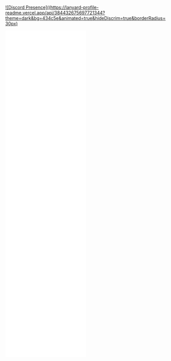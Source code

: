 [![Discord Presence]((https://lanyard-profile-readme.vercel.app/api/384432675697721344?theme=dark&bg=434c5e&animated=true&hideDiscrim=true&borderRadius=30px)](https://discord.com/users/384432675697721344)

![Metrics](https://github.com/shndowbots/shndowbots/blob/main/github-metrics.svg)
